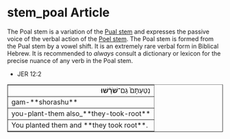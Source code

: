 # stem_poal Article
The Poal stem is a variation of the [Pual stem](https://git.door43.org/Door43/en-uhg/src/master/content/stem_pual/02.md) and expresses the passive voice of the verbal action of the [Poel stem](https://git.door43.org/Door43/en-uhg/src/master/content/stem_poel/02.md). The Poal stem is formed from the Pual stem by a vowel shift. It is an extremely rare verbal form in Biblical Hebrew.  It is recommended to *always* consult a dictionary or lexicon for the precise nuance of any verb in the Poal stem.

* JER 12:2
<table border="1" class="docutils">
<colgroup>
<col width="100%" />
</colgroup>
<tbody valign="top">
<tr class="row-odd" align="right"><td>נְטַעְתָּם֙ גַּם־<b>שֹׁרָ֔שׁוּ</b></td>
</tr>
<tr class="row-even"><td>gam-**shorashu**</td>
</tr>
<tr class="row-odd"><td>you-plant-them also_**they-took-root**</td>
</tr>
<tr class="row-even"><td>You planted them and **they took root**.</td>
</tr>
</tbody>
</table>
